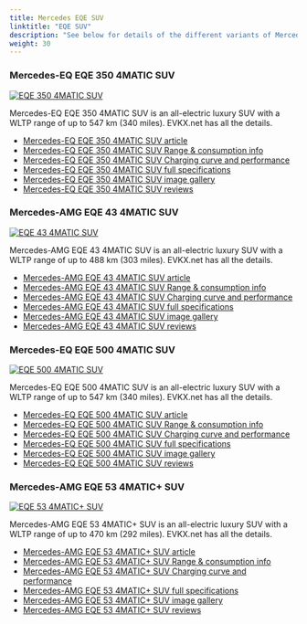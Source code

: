 ```yaml
---
title: Mercedes EQE SUV
linktitle: "EQE SUV"
description: "See below for details of the different variants of Mercedes EQE SUV"
weight: 30
---
```

### Mercedes-EQ EQE 350 4MATIC SUV

<a href="eqe_350_4matic_suv/"><img src="https://media.evkx.net/multimedia/models/mercedes/eqe_suv/eqe_350_4matic_suv/main_1_st.jpg" class="img-fluid" alt="EQE 350 4MATIC SUV" ></a>

Mercedes-EQ EQE 350 4MATIC SUV is an all-electric luxury SUV with a WLTP range of up to 547 km (340 miles). EVKX.net has all the details. 

- [Mercedes-EQ EQE 350 4MATIC SUV article](eqe_350_4matic_suv/)
- [Mercedes-EQ EQE 350 4MATIC SUV Range & consumption info](eqe_350_4matic_suv/rangeandconsumption)
- [Mercedes-EQ EQE 350 4MATIC SUV Charging curve and performance](eqe_350_4matic_suv/chargingcurve)
- [Mercedes-EQ EQE 350 4MATIC SUV full specifications](eqe_350_4matic_suv/specifications)
- [Mercedes-EQ EQE 350 4MATIC SUV image gallery](eqe_350_4matic_suv/gallery)
- [Mercedes-EQ EQE 350 4MATIC SUV reviews](eqe_350_4matic_suv/reviews)

### Mercedes-AMG EQE 43 4MATIC SUV

<a href="eqe_43_4matic_suv/"><img src="https://media.evkx.net/multimedia/models/mercedes/eqe_suv/eqe_43_4matic_suv/main_1_st.jpg" class="img-fluid" alt="EQE 43 4MATIC SUV" ></a>

Mercedes-AMG EQE 43 4MATIC SUV is an all-electric luxury SUV with a WLTP range of up to 488 km (303 miles). EVKX.net has all the details. 

- [Mercedes-AMG EQE 43 4MATIC SUV article](eqe_43_4matic_suv/)
- [Mercedes-AMG EQE 43 4MATIC SUV Range & consumption info](eqe_43_4matic_suv/rangeandconsumption)
- [Mercedes-AMG EQE 43 4MATIC SUV Charging curve and performance](eqe_43_4matic_suv/chargingcurve)
- [Mercedes-AMG EQE 43 4MATIC SUV full specifications](eqe_43_4matic_suv/specifications)
- [Mercedes-AMG EQE 43 4MATIC SUV image gallery](eqe_43_4matic_suv/gallery)
- [Mercedes-AMG EQE 43 4MATIC SUV reviews](eqe_43_4matic_suv/reviews)

### Mercedes-EQ EQE 500 4MATIC SUV

<a href="eqe_500_4matic_suv/"><img src="https://media.evkx.net/multimedia/models/mercedes/eqe_suv/eqe_500_4matic_suv/main_1_st.jpg" class="img-fluid" alt="EQE 500 4MATIC SUV" ></a>

Mercedes-EQ EQE 500 4MATIC SUV is an all-electric luxury SUV with a WLTP range of up to 547 km (340 miles). EVKX.net has all the details. 

- [Mercedes-EQ EQE 500 4MATIC SUV article](eqe_500_4matic_suv/)
- [Mercedes-EQ EQE 500 4MATIC SUV Range & consumption info](eqe_500_4matic_suv/rangeandconsumption)
- [Mercedes-EQ EQE 500 4MATIC SUV Charging curve and performance](eqe_500_4matic_suv/chargingcurve)
- [Mercedes-EQ EQE 500 4MATIC SUV full specifications](eqe_500_4matic_suv/specifications)
- [Mercedes-EQ EQE 500 4MATIC SUV image gallery](eqe_500_4matic_suv/gallery)
- [Mercedes-EQ EQE 500 4MATIC SUV reviews](eqe_500_4matic_suv/reviews)

### Mercedes-AMG EQE 53 4MATIC+ SUV

<a href="eqe_53_4maticplus_suv/"><img src="https://media.evkx.net/multimedia/models/mercedes/eqe_suv/eqe_53_4maticplus_suv/main_1_st.jpg" class="img-fluid" alt="EQE 53 4MATIC+ SUV" ></a>

Mercedes-AMG EQE 53 4MATIC+ SUV is an all-electric luxury SUV with a WLTP range of up to 470 km (292 miles). EVKX.net has all the details. 

- [Mercedes-AMG EQE 53 4MATIC+ SUV article](eqe_53_4maticplus_suv/)
- [Mercedes-AMG EQE 53 4MATIC+ SUV Range & consumption info](eqe_53_4maticplus_suv/rangeandconsumption)
- [Mercedes-AMG EQE 53 4MATIC+ SUV Charging curve and performance](eqe_53_4maticplus_suv/chargingcurve)
- [Mercedes-AMG EQE 53 4MATIC+ SUV full specifications](eqe_53_4maticplus_suv/specifications)
- [Mercedes-AMG EQE 53 4MATIC+ SUV image gallery](eqe_53_4maticplus_suv/gallery)
- [Mercedes-AMG EQE 53 4MATIC+ SUV reviews](eqe_53_4maticplus_suv/reviews)

